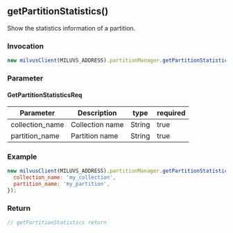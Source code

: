## getPartitionStatistics()
Show the statistics information of a partition.

### Invocation 
```javascript
new milvusClient(MILUVS_ADDRESS).partitionManager.getPartitionStatistics(GetPartitionStatisticsReq);
```

### Parameter
#### GetPartitionStatisticsReq
| Parameter       | Description     | type   | required |
| --------------- | --------------- | ------ | -------- |
| collection_name | Collection name | String | true     |
| partition_name  | Partition name  | String | true     |

### Example
```javascript
new milvusClient(MILUVS_ADDRESS).partitionManager.getPartitionStatistics({
  collection_name: 'my_collection',
  partition_name: 'my_partition',
});
```

### Return
```javascript
// getPartitionStatistics return
```